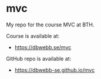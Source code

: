 # mvc

My repo for the course MVC at BTH.

Course is available at:

* https://dbwebb.se/mvc

GitHub repo is available at:

* https://dbwebb-se.github.io/mvc